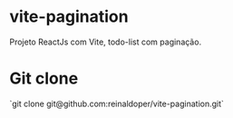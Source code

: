 # vite-pagination
Projeto ReactJs com Vite, todo-list com paginação.
<h1>Git clone</h1>
`git clone git@github.com:reinaldoper/vite-pagination.git`
